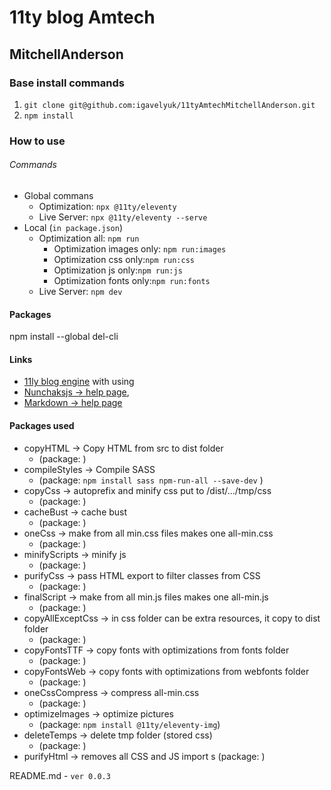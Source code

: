 #  11ty blog Amtech
## MitchellAnderson

### Base install commands
1. `git clone git@github.com:igavelyuk/11tyAmtechMitchellAnderson.git`
2. `npm install`


### How to use

###### Commands
- Global commans
  - Optimization: `npx @11ty/eleventy`
  - Live Server: `npx @11ty/eleventy --serve`
- Local (`in package.json`)
  - Optimization all: `npm run`
    - Optimization images only: `npm run:images`
    - Optimization css only:`npm run:css`
    - Optimization js only:`npm run:js`
    - Optimization fonts only:`npm run:fonts`
  - Live Server: `npm dev`

#### Packages
npm install --global del-cli

#### Links
- [11ly blog engine](https://www.11ty.dev/docs/)
with using
- [Nunchaksjs -> help page](https://mozilla.github.io/nunjucks/),
- [Markdown -> help page](https://www.markdownguide.org/basic-syntax/)

#### Packages used
- copyHTML -> Copy HTML from src to dist folder
  - (package: )
- compileStyles -> Compile SASS
  - (package: `npm install sass npm-run-all --save-dev` )
- copyCss -> autoprefix and minify css put to /dist/.../tmp/css
  - (package: )
- cacheBust -> cache bust
  - (package: )
- oneCss -> make from all min.css files makes one all-min.css
  - (package: )
- minifyScripts -> minify js
  - (package: )
- purifyCss -> pass HTML export to filter classes from CSS
  - (package: )
- finalScript -> make from all min.js files makes one all-min.js
  - (package: )
- copyAllExceptCss -> in css folder can be extra resources, it copy to dist folder
  - (package: )
- copyFontsTTF -> copy fonts with optimizations from fonts folder
  - (package: )
- copyFontsWeb -> copy fonts with optimizations from webfonts folder
  - (package: )
- oneCssCompress -> compress all-min.css
  - (package: )
- optimizeImages -> optimize pictures
  - (package: `npm install @11ty/eleventy-img`)
- deleteTemps -> delete tmp folder (stored css)
  - (package: )
- purifyHtml -> removes all CSS and JS import s (package: )


README.md - `ver 0.0.3`
